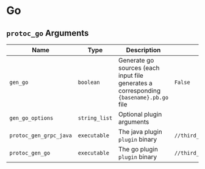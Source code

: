 # Go


## `protoc_go` Arguments

| Name | Type | Description | Default |
| ---- | ---- | ----------- | ------- |
| `gen_go` | `boolean` | Generate go sources (each input file generates a corresponding `{basename}.pb.go` file | `False` |
| `gen_go_options` | `string_list` | Optional plugin arguments |  |
| `protoc_gen_grpc_java` | `executable` | The java plugin `plugin` binary | `//third_party/protobuf:protoc_gen_grpc_java` |
| `protoc_gen_go` | `executable` | The go plugin `plugin` binary | `//third_party/protobuf:protoc_gen_go` |
